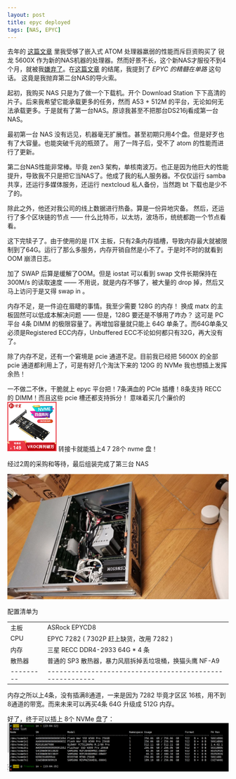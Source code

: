 ```yaml
---
layout: post
title: epyc deployed
tags: [NAS, EPYC]
---
```


去年的 [这篇文章](/2020/12/18/nas-upgraded.html) 里我受够了嵌入式 ATOM 处理器羸弱的性能而斥巨资购买了 锐龙 5600X 作为新的NAS机器的处理器。然而好景不长，这个新NAS才服役不到4个月，就被我[嫌弃了](/2021-03-07-pcie-shortage-problem.html)。在[这篇文章](/2021/03/07/pcie-shortage-problem.html) 的结尾，我提到了 *EPYC 的精髓在单路* 这句话。
这竟是我抛弃第二台NAS的导火索。

起初，我购买 NAS 只是为了做一个下载机。开个 Download Station 下下高清的片子。后来我希望它能承载更多的任务，然而 A53 + 512M 的平台，无论如何无法承载更多。于是就有了第一台NAS。原谅我甚至不把那台DS216j看成第一台NAS。

最初第一台 NAS 没有远见，机器毫无扩展性。甚至初期只用4个盘。但是好歹也有了大容量。也能突破千兆的瓶颈了。
用了一阵子后，受不了 atom 的性能而进行了更新。

第二台NAS性能非常棒。毕竟 zen3 架构，单核南波万。也正是因为他巨大的性能提升，导致我不只是把它当NAS了。他成了我的私人服务器。不仅仅运行 samba 共享，还运行多媒体服务，还运行 nextcloud 私人备份，当然跑 bt 下载也是少不了的。

除此之外，他还对我公司的线上数据进行热备。算是一份异地灾备。
然后，还运行了多个区块链的节点 —— 什么比特币，以太坊，波场币，统统都跑一个节点看看。

这下完犊子了。由于使用的是 ITX 主板，只有2条内存插槽，导致内存最大就被限制到了64G。运行了那么多服务，内存开销自然是小不了。于是时不时的就看到 OOM 崩溃日志。

加了 SWAP 后算是缓解了OOM。但是 iostat 可以看到 swap 文件长期保持在 300M/s 的读取速度 —— 不用说，就是内存不够了，被大量的 drop 掉，然后又马上访问于是又得 swap in 。

内存不足，是一件迫在眉睫的事情。我至少需要 128G 的内存！ 换成 matx 的主板固然可以低成本解决问题 —— 但是，128G 要还是不够用了咋办？ 这可是 PC 平台 4条 DIMM 的极限容量了。再增加容量就只能上 64G 单条了。而64G单条又必须是Registered ECC内存，Unbuffered ECC不论如何都只有32G，再大没有了。

除了内存不足，还有一个窘境是 pcie 通道不足。目前我已经把 5600X 的全部 pcie 通道都利用上了，可是有好几个淘汰下来的 120G 的 NVMe 我也想插上发挥余热！

一不做二不休，干脆就上 epyc 平台把！7条满血的 PCIe 插槽！8条支持 RECC 的 DIMM！而且这些 pcie 槽还都支持拆分！
意味着买几个廉价的 <img src="/images/hyper_m2_x4.jpg" class="inline-img" style="height: 8em; display:inline-flex; width: auto; "> 转接卡就能插上4 7 28个 nvme 盘！

经过2周的采购和等待，最后组装完成了第三台 NAS

<img src="/images/epyc_nas.jpg" >

配置清单为 

|       |                                                          |
|---------|--------------------------------------------------------|
|主板    | ASRock EPYCD8                                             |
|CPU     | EPYC 7282 ( 7302P 赶上缺货，改用 7282 )                   |
|内存     | 三星 RECC DDR4-2933 64G * 4 条                           |
|散热器   | 普通的 SP3 散热器，暴力风扇拆掉丢垃圾桶，换猫头鹰 NF-A9      |
|---------|--------------------------------------------------------|


内存之所以上4条，没有插满8通道，一来是因为 7282 毕竟才区区 16核，用不到8通道的带宽。而来未来可以再买4条 64G 升级成 512G 内存。

好了，终于可以插上 8个 NVMe 盘了：
<img src="/images/8nvme.png" >


